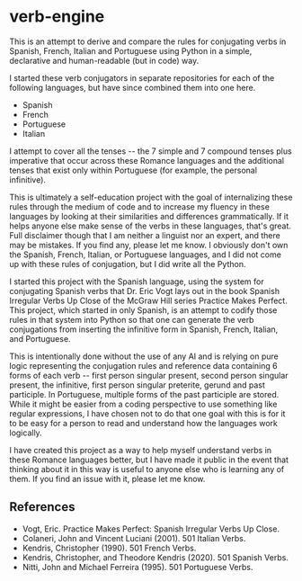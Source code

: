 # verb-engine
This is an attempt to derive and compare the rules for conjugating verbs in Spanish, French, Italian and Portuguese using Python in a simple, declarative and human-readable (but in code) way.

I started these verb conjugators in separate repositories for each of the following languages, but have since combined them into one here. 
 
- Spanish 
- French
- Portuguese
- Italian 

I attempt to cover all the tenses -- the 7 simple and 7 compound tenses plus imperative that occur across these Romance languages and the additional tenses that exist only within Portuguese (for example, the personal infinitive). 

 This is ultimately a self-education project with the goal of internalizing these rules through the medium of code and to increase my fluency in these languages by looking at their similarities and differences grammatically. If it helps anyone else make sense of the verbs in these languages, that's great. Full disclaimer though that I am neither a linguist nor an expert, and there may be mistakes. If you find any, please let me know. I obviously don't own the Spanish, French, Italian, or Portuguese languages, and I did not come up with these rules of conjugation, but I did write all the Python.   

 I started this project with the Spanish language, using the system for conjugating Spanish verbs that Dr. Eric Vogt lays out in the book Spanish Irregular Verbs Up Close of the McGraw Hill series Practice Makes Perfect. This project, which started in only Spanish, is an attempt to codify those rules in that system into Python so that one can generate the verb conjugations from inserting the infinitive form in Spanish, French, Italian, and Portuguese. 
 
 This is intentionally done without the use of any AI and is relying on pure logic representing the conjugation rules and reference data containing 6 forms of each verb -- first person singular present, second person singular present, the infinitive, first person singular preterite, gerund and past participle. In Portuguese, multiple forms of the past participle are stored. While it might be easier from a coding perspective to use something like regular expressions, I have chosen not to do that one goal with this is for it to be easy for a person to read and understand how the languages work logically.

I have created this project as a way to help myself understand verbs in these Romance languages better, but I have made it public in the event that thinking about it in this way is useful to anyone else who is learning any of them. If you find an issue with it, please let me know. 

 ## References 

- Vogt, Eric. Practice Makes Perfect: Spanish Irregular Verbs Up Close.  
- Colaneri, John and Vincent Luciani (2001). 501 Italian Verbs.
- Kendris, Christopher (1990). 501 French Verbs. 
- Kendris, Christopher, and Theodore Kendris (2020). 501 Spanish Verbs.
- Nitti, John and Michael Ferreira (1995). 501 Portuguese Verbs.
